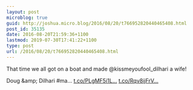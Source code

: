 ```yaml
---
layout: post
microblog: true
guid: http://joshua.micro.blog/2016/08/20/t766952820440465408.html
post_id: 35135
date: 2016-08-20T21:59:36+1100
lastmod: 2019-07-30T17:41:22+1100
type: post
url: /2016/08/20/t766952820440465408.html
---
```

That time we all got on a boat and made @kissmeyoufool_dilhari a wife!

Doug &amp;amp; Dilhari #ma… [t.co/PLgMF5i1L...](https://t.co/PLgMF5i1LU) [t.co/Rqv8ijFrV...](https://t.co/Rqv8ijFrV3)

